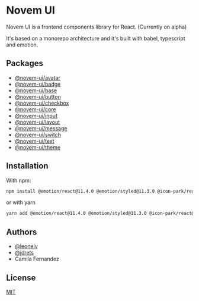 # Novem UI

Novem UI is a frontend components library for React. (Currently on alpha)

It's based on a monorepo architecture and it's built with babel, typescript and emotion.


## Packages

- [@novem-ui/avatar](./packages/avatar/README.md)
- [@novem-ui/badge](./packages/badge/README.md)
- [@novem-ui/base](./packages/base/README.md)
- [@novem-ui/button](./packages/button/README.md)
- [@novem-ui/checkbox](./packages/checkbox/README.md)
- [@novem-ui/core](./packages/core/README.md)
- [@novem-ui/input](./packages/input/README.md)
- [@novem-ui/layout](./packages/layout/README.md)
- [@novem-ui/message](./packages/message/README.md)
- [@novem-ui/switch](./packages/switch/README.md)
- [@novem-ui/text](./packages/text/README.md)
- [@novem-ui/theme](./packages/theme/README.md)

## Installation

With npm:
```bash
npm install @emotion/react@11.4.0 @emotion/styled@11.3.0 @icon-park/react@^1.3.3 @novem-ui/core
```
    
or with yarn

```bash
yarn add @emotion/react@11.4.0 @emotion/styled@11.3.0 @icon-park/react@^1.3.3 @novem-ui/core
```


## Authors

- [@leonelv](https://www.github.com/leonelv)
- [@jdrets](https://www.github.com/jdrets)
- Camila Fernandez

## License

[MIT](https://choosealicense.com/licenses/mit/)

